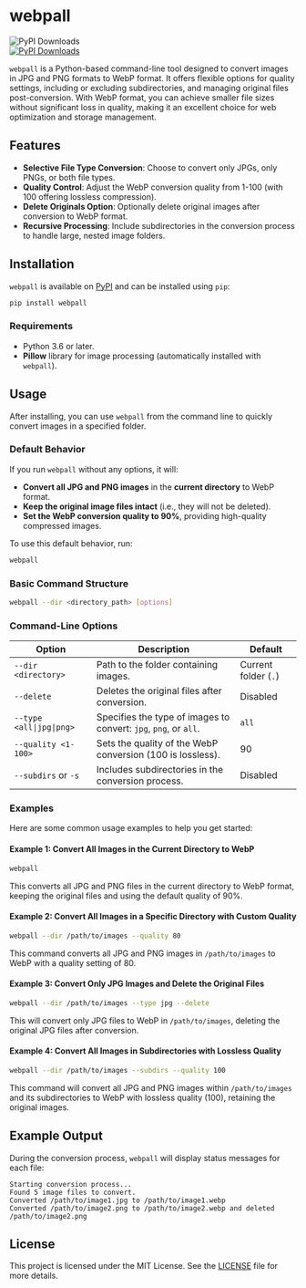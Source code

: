
# webpall

![PyPI Downloads](https://static.pepy.tech/badge/webpall)  
[![PyPI Downloads](https://static.pepy.tech/badge/webpall/month)](https://pepy.tech/projects/webpall)

`webpall` is a Python-based command-line tool designed to convert images in JPG and PNG formats to WebP format. It offers flexible options for quality settings, including or excluding subdirectories, and managing original files post-conversion. With WebP format, you can achieve smaller file sizes without significant loss in quality, making it an excellent choice for web optimization and storage management.

## Features

- **Selective File Type Conversion**: Choose to convert only JPGs, only PNGs, or both file types.
- **Quality Control**: Adjust the WebP conversion quality from 1-100 (with 100 offering lossless compression).
- **Delete Originals Option**: Optionally delete original images after conversion to WebP format.
- **Recursive Processing**: Include subdirectories in the conversion process to handle large, nested image folders.

## Installation

`webpall` is available on [PyPI](https://pypi.org/project/webpall/) and can be installed using `pip`:

```bash
pip install webpall
```

### Requirements

- Python 3.6 or later.
- **Pillow** library for image processing (automatically installed with `webpall`).

## Usage

After installing, you can use `webpall` from the command line to quickly convert images in a specified folder.

### Default Behavior

If you run `webpall` without any options, it will:

- **Convert all JPG and PNG images** in the **current directory** to WebP format.
- **Keep the original image files intact** (i.e., they will not be deleted).
- **Set the WebP conversion quality to 90%**, providing high-quality compressed images.

To use this default behavior, run:

```bash
webpall
```

### Basic Command Structure

```bash
webpall --dir <directory_path> [options]
```

### Command-Line Options

| Option                 | Description                                                                                             | Default         |
|------------------------|---------------------------------------------------------------------------------------------------------|-----------------|
| `--dir <directory>`    | Path to the folder containing images.                                                                   | Current folder (`.`) |
| `--delete`             | Deletes the original files after conversion.                                                            | Disabled        |
| `--type <all\|jpg\|png>` | Specifies the type of images to convert: `jpg`, `png`, or `all`.                                        | `all`           |
| `--quality <1-100>`    | Sets the quality of the WebP conversion (100 is lossless).                                              | 90              |
| `--subdirs` or `-s`    | Includes subdirectories in the conversion process.                                                      | Disabled        |

### Examples

Here are some common usage examples to help you get started:

#### Example 1: Convert All Images in the Current Directory to WebP

```bash
webpall
```

This converts all JPG and PNG files in the current directory to WebP format, keeping the original files and using the default quality of 90%.

#### Example 2: Convert All Images in a Specific Directory with Custom Quality

```bash
webpall --dir /path/to/images --quality 80
```

This command converts all JPG and PNG images in `/path/to/images` to WebP with a quality setting of 80.

#### Example 3: Convert Only JPG Images and Delete the Original Files

```bash
webpall --dir /path/to/images --type jpg --delete
```

This will convert only JPG files to WebP in `/path/to/images`, deleting the original JPG files after conversion.

#### Example 4: Convert All Images in Subdirectories with Lossless Quality

```bash
webpall --dir /path/to/images --subdirs --quality 100
```

This command will convert all JPG and PNG images within `/path/to/images` and its subdirectories to WebP with lossless quality (100), retaining the original images.

## Example Output

During the conversion process, `webpall` will display status messages for each file:

```plaintext
Starting conversion process...
Found 5 image files to convert.
Converted /path/to/image1.jpg to /path/to/image1.webp
Converted /path/to/image2.png to /path/to/image2.webp and deleted /path/to/image2.png
```

## License

This project is licensed under the MIT License. See the [LICENSE](LICENSE) file for more details.
